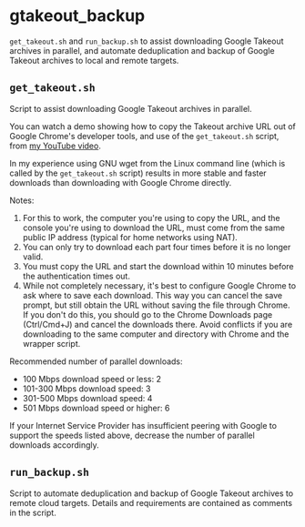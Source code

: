 # gtakeout_backup

`get_takeout.sh` and `run_backup.sh` to assist downloading Google Takeout archives in parallel, and automate deduplication and backup of Google Takeout archives to local and remote targets.

## `get_takeout.sh`

Script to assist downloading Google Takeout archives in parallel.

You can watch a demo showing how to copy the Takeout archive URL out of Google Chrome's developer tools, and use of the `get_takeout.sh` script, from [my YouTube video](https://youtu.be/h5idAEJorIc).

In my experience using GNU wget from the Linux command line (which is called by the `get_takeout.sh` script) results in more stable and faster downloads than downloading with Google Chrome directly.

Notes:
1. For this to work, the computer you're using to copy the URL, and the console you're using to download the URL, must come from the same public IP address (typical for home networks using NAT).
2. You can only try to download each part four times before it is no longer valid.
3. You must copy the URL and start the download within 10 minutes before the authentication times out.
4. While not completely necessary, it's best to configure Google Chrome to ask where to save each download. This way you can cancel the save prompt, but still obtain the URL without saving the file through Chrome. If you don't do this, you should go to the Chrome Downloads page (Ctrl/Cmd+J) and cancel the downloads there. Avoid conflicts if you are downloading to the same computer and directory with Chrome and the wrapper script.

Recommended number of parallel downloads:
* 100 Mbps download speed or less: 2
* 101-300 Mbps download speed: 3
* 301-500 Mbps download speed: 4
* 501 Mbps download speed or higher: 6

If your Internet Service Provider has insufficient peering with Google to support the speeds listed above, decrease the number of parallel downloads accordingly.

## `run_backup.sh`

Script to automate deduplication and backup of Google Takeout archives to remote cloud targets. Details and requirements are contained as comments in the script.
